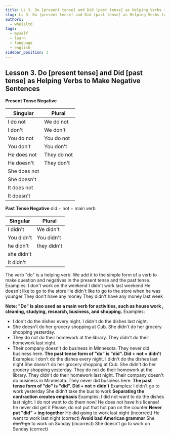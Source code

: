 ```yaml
---
title: Ls 3. Do [present tense] and Did [past tense] as Helping Verbs to Make Negative Sentence
slug: Ls 3. Do [present tense] and Did [past tense] as Helping Verbs to Make Negative Sentence
authors:
  - whoisltd
tags:
  - myself
  - learn
  - language
  - english
sidebar_position: 3
---
```


## Lesson 3. Do [present tense] and Did [past tense] as Helping Verbs to Make Negative Sentences

**Present Tense Negative**

| Singular     | Plural      |
| ------------ | ----------- |
| I do not     | We do not   |
| I don't      | We don't    |
| You do not   | You do not  |
| You don't    | You don't   |
| He does not  | They do not |
| He doesn't   | They don't  |
| She does not |             |
| She doesn't  |             |
| It does not  |             |
| It doesn't   |             |

**Past Tense Negative**
did + not + main verb

| Singular   | Plural      |
| ---------- | ----------- |
| I didn't   | We didn't   |
| You didn't | You didn't  |
| he didn't  | they didn't |
| she didn't |             |
| It didn't  |             |

The verb "do" is a helping verb. We add it to the simple form of a verb to make question and negatives in the present tense and the past tense.
Examples:
I don't work on the weekend
I didn't work last weekend
He doesn't like to go to the store
He didn't like to go to the store when he was younger
They don't have any money
They didn't have any money last week

**Note: "Do" is also used as a main verb for activities, such as house work , cleaning, studying, research, business, and shopping.**
Examples:

- I don't do the dishes every night. I didn't do the dishes last night.
- She doesn't do her grocery shopping at Cub. She didn't do her grocery shopping yesterday.
- They do not do their homework at the library. They didn't do their homework last night.
- Their company doesn't do business in Minnesota. They never did business here.
  **The past tense form of "do" is "did". Did + not = didn't**
  Examples:
  I don't do the dishes every night. I didn't do the dishes last night
  She doesn't do her grocery shopping at Cub. She didn't do her grocery shopping yesterday.
  They do not do their homework at the library. They didn't do their homework last night.
  Their company doesn't do business in Minnesota. They never did business here.
  **The past tense form of "do" is "did". Did + not = didn't**
  Examples:
  I didn't go to work yesterday
  She didn't take the bus to work
  **Separating the contraction creates emphasis**
  Examples:
  I did not want to do the dishes last night. I do not want to do them now!
  He does not have his license! he never did get it
  Please, do not put that hot pan on the counter
  **Never put "did" + ing together**
  He ~~did going~~ to work last night (incorrect)
  He went to work last night (correct)
  **Avoid bad American grammar**
  She ~~don't go~~ to work on Sunday (incorrect)
  She doesn't go to work on Sunday (correct)
